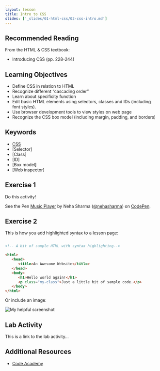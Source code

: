 ```yaml
---
layout: lesson
title: Intro to CSS
slides: ['_slides/01-html-css/02-css-intro.md']
---
```


## Recommended Reading

From the HTML & CSS textbook:

- Introducing CSS (pp. 228-244)

## Learning Objectives

- Define CSS in relation to HTML
- Recognize different “cascading order”
- Learn about specificity function
- Edit basic HTML elements using selectors, classes and IDs (including font styles).
- Use browser development tools to view styles on web page
- Recognize the CSS box model (including margin, padding, and borders)


## Keywords

- [CSS](https://developer.mozilla.org/en/docs/Web/HTML/Element)
- [Selector]
- [Class]
- [ID]
- [Box model]
- [Web inspector]


## Exercise 1

Do this activity!

<p data-height="268" data-theme-id="0" data-slug-hash="rVVYEG" data-default-tab="result" data-user="nehasharma" class='codepen'>See the Pen <a href='http://codepen.io/nehasharma/pen/rVVYEG/'>Music Player</a> by Neha Sharma (<a href='http://codepen.io/nehasharma'>@nehasharma</a>) on <a href='http://codepen.io'>CodePen</a>.</p>
<script async src="//assets.codepen.io/assets/embed/ei.js"></script>

## Exercise 2

This is how you add highlighted syntax to a lesson page:

```html

<!-- A bit of sample HTML with syntax highlighting-->

<html>
   <head>
      <title>An Awesome Website</title>
   </head>
   <body>
      <h1>Hello world again!</h1>
      <p class="my-class">Just a little bit of sample code.</p>
   </body>
</html>

```

Or include an image:

![My helpful screenshot](/public/img/human-to-machine.png)

## Lab Activity

This is a link to the lab activity...

## Additional Resources

- [Code Academy](http://www.codecademy.com/learn)

